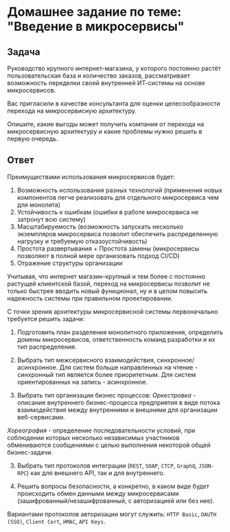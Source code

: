 # Домашнее задание по теме: "Введение в микросервисы"

## Задача

Руководство крупного интернет-магазина, у которого постоянно растёт пользовательская база и количество заказов, рассматривает возможность переделки своей внутренней ИТ-системы на основе микросервисов.

Вас пригласили в качестве консультанта для оценки целесообразности перехода на микросервисную архитектуру.

Опишите, какие выгоды может получить компания от перехода на микросервисную архитектуру и какие проблемы нужно решить в первую очередь.

## Ответ

Преимуществами использования микросервисов будет:

1) Возможность использования разных технологий (применения новых компонентов легче реализовать для отдельного микросервиса чем для монолита)
2) Устойчивость к ошибкам (ошибки в работе микросервиса не затронут всю систему)
3) Масштабируемость (возможность запускать несколько экземпляров микросервиса позволит обеспечить распределенную нагрузку и требуемую отказоустойчивость)
4) Простота развертывания + Простота замены (микросервисы позволяют в полной мере организовать подход CI/CD)
5) Отражение структуры организации

Учитывая, что интернет магазин-крупный и тем более с постоянно растущей клиентской базой, переход на микросервисы позволит не только быстрее вводить новый функционал, ну и в целом повысить надежность системы при правильном проектировании.

С точки зрения архитектуры микросервисной системы первоначально требуется решить задачи:
1) Подготовить план разделения монолитного приложения, определить домены микросервисов, ответственность команд разработки и их тип распределения.
2) Выбрать тип межсервисного взаимодействия, синхронное/асинхронное.
Для систем больше направленных на чтение - синхронный тип является более приоритетным.
Для систем ориентированных на запись - асинхронное.

3) Выбрать тип организации бизнес процессов: 
*Оркестровка* - описание внутреннего бизнес-процесса предприятия в виде потока взаимодействия между внутренними и внешними для организации веб-сервисами.

*Хореография* - определение последовательности условий, при соблюдении которых несколько независимых участников обмениваются сообщениями с целью выполнения некоторой общей бизнес-задачи.

3) Выбрать тип протоколов интеграции (`REST`, `SOAP`, `CTCP`, `GraphQ`, `JSON-RPC`) как для внешнего API, так и для внутреннего.

4) Решить вопросы безопасности, а конкретно, в каком виде будет происходить обмен данными между микросервисами (зашифрованный/незашифрованный, с авторизацией или без нее).

Вариантами протоколов авторизации могут служить: `HTTP Basic`, `OAUTH (SSO)`, `Client Cert`, `HMAC`, `API Keys`.
